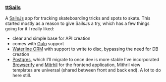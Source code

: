### [ttSails](https://github.com/kevinkace/ttSails)

A [SailsJs](http://sailsjs.org/) app for tracking skateboarding tricks and spots to skate. This started mostly as a reason to give SailsJs a try, which has a few things going for it I really liked:
- clear and simple base for API creation
- comes with [Gulp](http://gulpjs.com/) support
- [Waterline ORM](https://github.com/balderdashy/waterline) with support to write to disc, bypassing the need for DB creation
- [Postgres](http://www.postgresql.org/), which I'll migrate to once dev is more stable
I've incorporated [Browserify](http://browserify.org/) and [Mitrhil](http://mithril.js.org/) for the frontend application, Mithril view templates are universal (shared between front and back end). A lot to do here still.